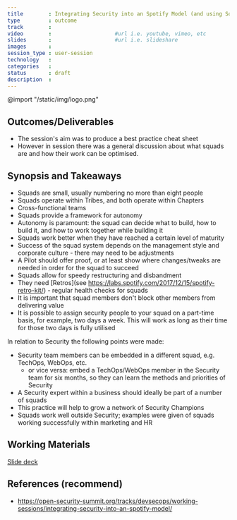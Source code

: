```yaml
---
title        : Integrating Security into an Spotify Model (and using Squads for Security teams)
type         : outcome
track        :
video        :                    #url i.e. youtube, vimeo, etc
slides       :                    #url i.e. slideshare
images       :
session_type : user-session   
technology   :
categories   :                   
status       : draft              
description  :
---
```


@import "/static/img/logo.png"

## Outcomes/Deliverables

- The session's aim was to produce a best practice cheat sheet
- However in session there was a general discussion about what squads are and how their work can be optimised.


## Synopsis and Takeaways

- Squads are small, usually numbering no more than eight people
- Squads operate within Tribes, and both operate within Chapters
- Cross-functional teams
- Squads provide a framework for autonomy
- Autonomy is paramount: the squad can decide what to build, how to build it, and how to work together while building it 
- Squads work better when they have reached a certain level of maturity
- Success of the squad system depends on the management style and corporate culture - there may need to be adjustments
- A Pilot should offer proof, or at least show where changes/tweaks are needed in order for the squad to succeed
- Squads allow for speedy restructuring and disbandment 
- They need [Retros](see https://labs.spotify.com/2017/12/15/spotify-retro-kit/) - regular health checks for squads 
- It is important that squad members don't block other members from delivering value
- It is possible to assign security people to your squad on a part-time basis, for example, two days a week. This will work as long as their time for those two days is fully utilised

In relation to Security the following points were made:
- Security team members can be embedded in a different squad, e.g. TechOps, WebOps, etc.
   - or vice versa: embed a TechOps/WebOps member in the Security team for six months, so they can learn the methods and priorities of Security
- A Security expert within a business should ideally be part of a number of squads
- This practice will help to grow a network of Security Champions
- Squads work well outside Security; examples were given of squads working successfully within marketing and HR

## Working Materials 
[Slide deck](https://open-security-summit.org/tracks/devsecops/working-sessions/integrating-security-into-an-spotify-model/)

## References (recommend)
- https://open-security-summit.org/tracks/devsecops/working-sessions/integrating-security-into-an-spotify-model/



